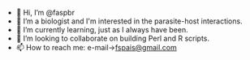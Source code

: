 - 👋 Hi, I’m @faspbr
- 👀 I’m a biologist and I'm interested in the parasite-host interactions.
- 🌱 I’m currently learning, just as I always have been.
- 💞️ I’m looking to collaborate on building Perl and R scripts.
- 📫 How to reach me: e-mail->fspais@gmail.com

<!---
faspbr/faspbr is a ✨ special ✨ repository because its `README.md` (this file) appears on your GitHub profile.
You can click the Preview link to take a look at your changes.
--->
